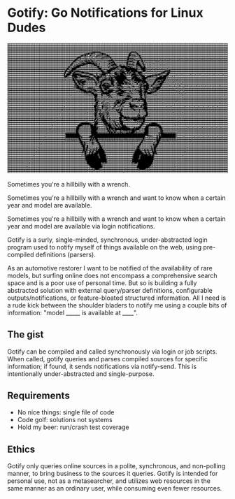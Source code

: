 # Gotify: Go Notifications for Linux Dudes

![It may not spark joy, but it gets the job done](goatboy.png)

Sometimes you're a hillbilly with a wrench.

Sometimes you're a hillbilly with a wrench and want to know when a certain year and model are available.

Sometimes you're a hillbilly with a wrench and want to know when a certain year and model are available via login notifications.

Gotify is a surly, single-minded, synchronous, under-abstracted login program used to notify myself of things available on the web,
using pre-compiled definitions (parsers).

As an automotive restorer I want to be notified of the availability of rare models, but surfing online does not encompass a comprehensive search space and is a poor use of personal time. But so is building a fully abstracted solution with external query/parser definitions, configurable outputs/notifications, or feature-bloated structured information. All I need is a rude kick between the shoulder bladers to notify me using a 
couple bits of information: "model _____ is available at ____".

## The gist
Gotify can be compiled and called synchronously via login or job scripts.
When called, gotify queries and parses compiled sources for specific information; if found, it sends notifications via notify-send.
This is intentionally under-abstracted and single-purpose.

## Requirements
* No nice things: single file of code
* Code golf: solutions not systems
* Hold my beer: run/crash test coverage


## Ethics
Gotify only queries online sources in a polite, synchronous, and non-polling manner, to bring business to the
sources it queries. Gotify is intended for personal use, not as a metasearcher, and utilizes web resources in the same
manner as an ordinary user, while consuming even fewer resources.
